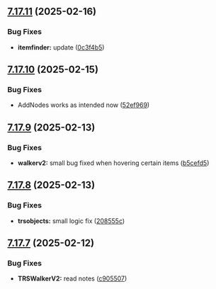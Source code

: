 ## [7.17.11](https://github.com/Torwent/SRL-T/compare/v7.17.10...v7.17.11) (2025-02-16)


### Bug Fixes

* **itemfinder:** update ([0c3f4b5](https://github.com/Torwent/SRL-T/commit/0c3f4b5bd56e04dc8740f31ae9d3b9671b067f55))



## [7.17.10](https://github.com/Torwent/SRL-T/compare/v7.17.9...v7.17.10) (2025-02-15)


### Bug Fixes

* AddNodes works as intended now ([52ef969](https://github.com/Torwent/SRL-T/commit/52ef969c548b52c25da0327f8641c71acd8e0f79))



## [7.17.9](https://github.com/Torwent/SRL-T/compare/v7.17.8...v7.17.9) (2025-02-13)


### Bug Fixes

* **walkerv2:** small bug fixed when hovering certain items ([b5cefd5](https://github.com/Torwent/SRL-T/commit/b5cefd566779ad475fc9764510b7de8b19149553))



## [7.17.8](https://github.com/Torwent/SRL-T/compare/v7.17.7...v7.17.8) (2025-02-13)


### Bug Fixes

* **trsobjects:** small logic fix ([208555c](https://github.com/Torwent/SRL-T/commit/208555cdd98d79e4fe7d7451da06fdb230594b27))



## [7.17.7](https://github.com/Torwent/SRL-T/compare/v7.17.6...v7.17.7) (2025-02-12)


### Bug Fixes

* **TRSWalkerV2:** read notes ([c905507](https://github.com/Torwent/SRL-T/commit/c9055074b57a02b3eb242b9373a9fd4be4f21cfc))



